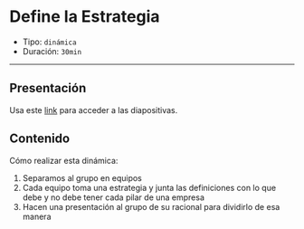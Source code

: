 # Define la Estrategia

* Tipo: `dinámica`
* Duración: `30min`

***

## Presentación

Usa este [link](https://docs.google.com/presentation/d/11wq77zr0v6720D2PCbC4lODWnunArjJ0AOolbkniCaY/edit#slide=id.g38869c417c_0_27)
para acceder a las diapositivas.

## Contenido

Cómo realizar esta dinámica:

1. Separamos al grupo en equipos
2. Cada equipo toma una estrategia y junta las definiciones con lo que debe y
   no debe tener cada pilar de una empresa
3. Hacen una presentación al grupo de su racional para dividirlo de esa manera